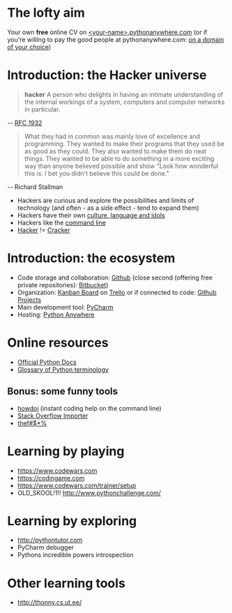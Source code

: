 # The lofty aim

Your own **free** online CV on [\<your-name\>.pythonanywhere.com](http://obestwalter.pythonanywhere.com/) (or if you're willing to pay the good people at pythonanywhere.com: [on a domain of your choice](https://help.pythonanywhere.com/pages/OwnDomains/))

# Introduction: the Hacker universe

> **hacker**
> A person who delights in having an intimate understanding of the internal workings of a system, computers and computer networks in particular.

-- [RFC 1932](https://tools.ietf.org/html/rfc1392)

> What they had in common was mainly love of excellence and programming. They wanted to make their programs that they used be as good as they could. They also wanted to make them do neat things. They wanted to be able to do something in a more exciting way than anyone believed possible and show "Look how wonderful this is. I bet you didn't believe this could be done."

-- Richard Stallman

* Hackers are curious and explore the possibilities and limits of technology (and often - as a side effect - tend to expand them)
* Hackers have their own [culture, language and idols](http://www.catb.org/jargon/html/)
* Hackers like the [command line](http://cristal.inria.fr/~weis/info/commandline.html)
* [Hacker](https://en.wikipedia.org/wiki/Hackers:_Heroes_of_the_Computer_Revolution) != [Cracker](http://www.catb.org/jargon/html/crackers.html)

#  Introduction: the ecosystem

* Code storage and collaboration: [Github](https://github.com) (close second (offering free private repositories): [Bitbucket](https://bitbucket.org))
* Organization: [Kanban Board](https://en.wikipedia.org/wiki/Kanban_board) on [Trello](https://trello.com/b/vywwuncS/ci-for-salt-vagrant-windows) or if connected to code: [Github Projects](https://github.com/obestwalter/codecats-cv/projects/1)
* Main development tool: [PyCharm](https://www.jetbrains.com/pycharm)
* Hosting: [Python Anywhere](https://pythonanywhere.com)

# Online resources

* [Official Python Docs](https://docs.python.org/3.5/tutorial/)
* [Glossary of Python terminology](https://docs.python.org/3.5/glossary.html#glossary)

## Bonus: some funny tools

* [howdoi](https://github.com/gleitz/howdoi) (instant coding help on the command line)
* [Stack Overflow Importer](https://github.com/drathier/stack-overflow-import)
* [thef#$*%](https://github.com/nvbn/thefuck)

# Learning by playing

* https://www.codewars.com
* https://codingame.com
* https://www.codewars.com/trainer/setup
* OLD_SKOOL!1!! http://www.pythonchallenge.com/

# Learning by exploring

* http://pythontutor.com
* PyCharm debugger
* Pythons incredible powers introspection

#  Other learning tools

* http://thonny.cs.ut.ee/

